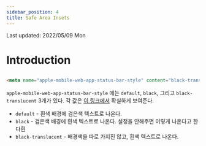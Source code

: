 ```yaml
---
sidebar_position: 4
title: Safe Area Insets
---
```

Last updated: 2022/05/09 Mon
# Introduction


## 
```html
<meta name="apple-mobile-web-app-status-bar-style" content="black-translucent">
```
`apple-mobile-web-app-status-bar-style` 에는 `default`, `black`, 그리고 `black-translucent` 3개가 있다. 각 값은 [이 링크에서](https://stackoverflow.com/questions/39749015/apple-mobile-web-app-status-bar-style-in-ios-10/40786240#40786240) 확실하게 보여준다.  
- `default` - 흰색 배경에 검은색 텍스트로 나온다.
- `black` - 검은색 배경에 흰색 텍스트로 나온다. 설정을 안해주면 이렇게 나온다고 한다흰
- `black-translucent` - 배경색을 따로 가지진 않고, 흰색 텍스트로 나온다.

